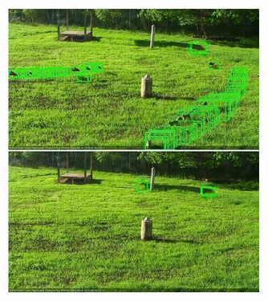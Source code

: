 ![20200604-180613-181614](in2/20200604/20200604-180613-181614_0_.jpg)
![20200604-181621-182622](in2/20200604/20200604-181621-182622_0_.jpg)
